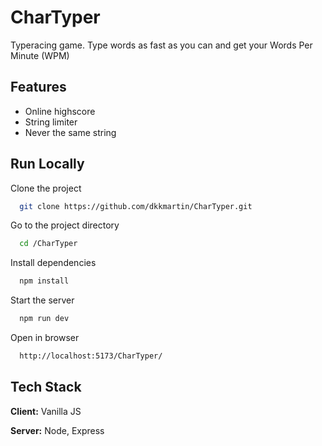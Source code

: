 # CharTyper

Typeracing game. Type words as fast as you can and get your Words Per Minute (WPM)

## Features

- Online highscore
- String limiter
- Never the same string

## Run Locally

Clone the project

```bash
  git clone https://github.com/dkkmartin/CharTyper.git
```

Go to the project directory

```bash
  cd /CharTyper
```

Install dependencies

```bash
  npm install
```

Start the server

```bash
  npm run dev
```

Open in browser

```bash
  http://localhost:5173/CharTyper/
```

## Tech Stack

**Client:** Vanilla JS

**Server:** Node, Express
